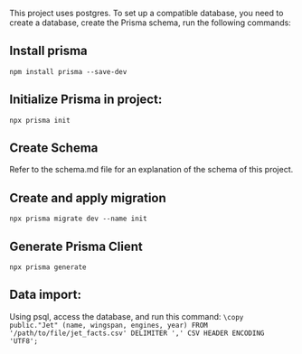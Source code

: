 This project uses postgres. To set up a compatible database, you need to create a database, create the Prisma schema, run the following commands:

## Install prisma
```npm install prisma --save-dev```

## Initialize Prisma in project:
```npx prisma init```

## Create Schema
Refer to the schema.md file for an explanation of the schema of this project.

## Create and apply migration
```npx prisma migrate dev --name init```

## Generate Prisma Client
```npx prisma generate```

## Data import:
Using psql, access the database, and run this command:
```\copy public."Jet" (name, wingspan, engines, year) FROM '/path/to/file/jet_facts.csv' DELIMITER ',' CSV HEADER ENCODING 'UTF8';```
